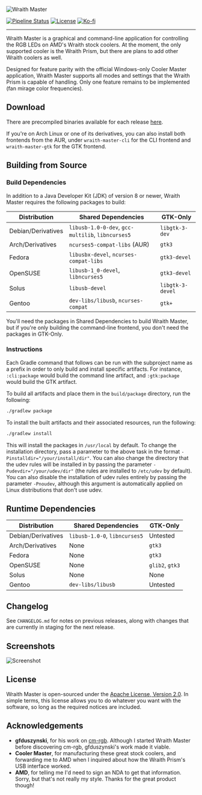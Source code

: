 ![Wraith Master][wraith-master-logo]

[![Pipeline Status][pipeline-status]](https://gitlab.com/serebit/wraith-master/commits/master)
[![License][license-badge]](https://www.apache.org/licenses/LICENSE-2.0.html)
[![Ko-fi][kofi-badge]](https://ko-fi.com/serebit)

---

Wraith Master is a graphical and command-line application for controlling the RGB LEDs on AMD's Wraith stock coolers. At the moment, the only supported cooler is the Wraith Prism, but there are plans to add other Wraith coolers as well.

Designed for feature parity with the official Windows-only Cooler Master application, Wraith Master supports all modes and settings that the Wraith Prism is capable of handling. Only one feature remains to be implemented (fan mirage color frequencies).

## Download

There are precompiled binaries available for each release [here](https://gitlab.com/serebit/wraith-master/-/releases).

If you're on Arch Linux or one of its derivatives, you can also install both frontends from the AUR, under `wraith-master-cli` for the CLI frontend and `wraith-master-gtk` for the GTK frontend. 

## Building from Source

### Build Dependencies

In addition to a Java Developer Kit (JDK) of version 8 or newer, Wraith Master requires the following packages to build:
 
| Distribution       | Shared Dependencies                               | GTK-Only         |
|--------------------|---------------------------------------------------|------------------|
| Debian/Derivatives | `libusb-1.0-0-dev`, `gcc-multilib`, `libncurses5` | `libgtk-3-dev`   |
| Arch/Derivatives   | `ncurses5-compat-libs` (AUR)                      | `gtk3`           |
| Fedora             | `libusbx-devel`, `ncurses-compat-libs`            | `gtk3-devel`     |
| OpenSUSE           | `libusb-1_0-devel`, `libncurses5`                 | `gtk3-devel`     |
| Solus              | `libusb-devel`                                    | `libgtk-3-devel` |
| Gentoo             | `dev-libs/libusb`, `ncurses-compat`               | `gtk+`           |

You'll need the packages in Shared Dependencies to build Wraith Master, but if you're only building the command-line frontend, you don't need the packages in GTK-Only.

### Instructions

Each Gradle command that follows can be run with the subproject name as a prefix in order to only build and install specific artifacts. For instance, `:cli:package` would build the command line artifact, and `:gtk:package` would build the GTK artifact.

To build all artifacts and place them in the `build/package` directory, run the following:

```bash
./gradlew package
```

To install the built artifacts and their associated resources, run the following:

```bash
./gradlew install
```

This will install the packages in `/usr/local` by default. To change the installation directory, pass a parameter to the above task in the format `-Pinstalldir="/your/install/dir"`. You can also change the directory that the udev rules will be installed in by passing the parameter `-Pudevdir="/your/udev/dir"` (the rules are installed to `/etc/udev` by default). You can also disable the installation of udev rules entirely by passing the parameter `-Pnoudev`, although this argument is automatically applied on Linux distributions that don't use udev.

## Runtime Dependencies

| Distribution       | Shared Dependencies           | GTK-Only        |
|--------------------|-------------------------------|-----------------|
| Debian/Derivatives | `libusb-1.0-0`, `libncurses5` | Untested        |
| Arch/Derivatives   | None                          | `gtk3`          |
| Fedora             | None                          | `gtk3`          |
| OpenSUSE           | None                          | `glib2`, `gtk3` |
| Solus              | None                          | None            |
| Gentoo             | `dev-libs/libusb`             | Untested        |

## Changelog

See `CHANGELOG.md` for notes on previous releases, along with changes that are currently in staging for the next release.

## Screenshots

![Screenshot][wraith-master-screenshot]

## License

Wraith Master is open-sourced under the [Apache License, Version 2.0](https://www.apache.org/licenses/LICENSE-2.0.html). In simple terms, this license allows you to do whatever you want with the software, so long as the required notices are included.

## Acknowledgements

- **gfduszynski**, for his work on [cm-rgb](https://github.com/gfduszynski/cm-rgb). Although I started Wraith Master before discovering cm-rgb, gfduszynski's work made it viable.
- **Cooler Master**, for manufacturing these great stock coolers, and forwarding me to AMD when I inquired about how the Wraith Prism's USB interface worked.
- **AMD**, for telling me I'd need to sign an NDA to get that information. Sorry, but that's not really my style. Thanks for the great product though!

[wraith-master-logo]: https://serebit.com/images/wraith-master-banner-nopad.svg "Wraith Master"
[pipeline-status]: https://gitlab.com/serebit/wraith-master/badges/master/pipeline.svg "Pipeline Status"
[license-badge]: https://img.shields.io/badge/License-Apache%202.0-lightgrey.svg "License"
[kofi-badge]: https://img.shields.io/badge/-ko--fi-ff5f5f?logo=ko-fi&logoColor=white "Ko-fi"
[wraith-master-screenshot]: https://serebit.com/images/wraith-master-screenshot.png "Screenshot"
